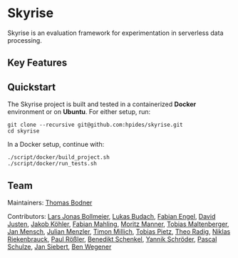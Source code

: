 # Skyrise

Skyrise is an evaluation framework for experimentation in serverless data processing.

## Key Features

## Quickstart

The Skyrise project is built and tested in a containerized **Docker** environment or on **Ubuntu**. For either setup,
run:

```
git clone --recursive git@github.com:hpides/skyrise.git
cd skyrise
```

In a Docker setup, continue with:

```
./script/docker/build_project.sh
./script/docker/run_tests.sh
```

## Team

Maintainers: [Thomas Bodner](https://hpi.de/plattner/people/phd-students/thomas-bodner.html)

Contributors:  [Lars Jonas Bollmeier](https://github.com/LJBollmeier), [Lukas Budach](https://github.com/LukasBudach), [Fabian Engel](https://github.com/engelfa),
[David Justen](https://hpi.de/plattner/people/phd-students/david-justen.html), [Jakob Köhler](https://github.com/jkhlr),
[Fabian Mahling](https://github.com/Tratori), [Moritz Manner](https://github.com/manner), [Tobias Maltenberger](https://github.com/maltenbergert), [Jan Mensch](https://github.com/CAJan93),
[Julian Menzler](https://github.com/julianmenzler), [Timon Millich](https://github.com/tmillich), [Tobias Pietz](https://github.com/Tobias314), [Theo Radig](https://github.com/TheoRadig),
[Niklas Riekenbrauck](https://github.com/nikriek), [Paul Rößler](https://github.com/rothaarlappen), [Benedikt Schenkel](https://github.com/Scretch9), [Yannik Schröder](https://github.com/Yanikovic), [Pascal Schulze](https://github.com/pscls), [Jan Siebert](https://github.com/JanSiebert),
[Ben Wegener](https://github.com/bweengener)
